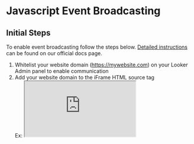 # Javascript Event Broadcasting 

## Initial Steps
To enable event broadcasting follow the steps below. [Detailed instructions](https://docs.looker.com/reference/embedding/embed-javascript-events) can be found on
our official docs page.
1. Whitelist your website domain (https://mywebsite.com) on your Looker Admin panel to enable communication
2. Add your website domain to the iFrame HTML source tag <br/>
  Ex: <iframe src="https://my.looker.com/embed/dashboards/1?<b>embed_domain=https://mywebsite.com</b>" />
3. Add an HTML ID tag to your iFrame. This ID will help target iFrames with embedded content from just Looker. 
  Ex: <iframe id="looker_iframe" src="<my_link>" />



## iFrame to Parent Page Communication

### Broadcast and log events

Add in the following Javascript to broadcast clicks and events from an iFrame to the console. Make sure to replace the element_id (looker_iframe) with your ID from step 3 above.

```
window.addEventListener("message", function(event) {
  if (event.source === document.getElementById("looker_iframe").contentWindow) {
    if (event.origin === "https://my.looker.com/") {
      console.log(JSON.parse(event.data));
    }
  }
});
```

<img src="https://github.com/llooker/powered_by_modules/blob/master/JS Events.gif" width="80%">





### Dynamically generate iFrame Height 

Setting fixed length iframe heights can lead to multiple scrollbars in the same window. Broadcast and update your iFrame height to allow for flexible length embedded content.

```
window.addEventListener('message', function (event) {
  var iframe = document.getElementById('looker_iframe');
  var data;

  if (event.source === iframe.contentWindow) {
    data = JSON.parse(event.data);
    console.log(data);

    if (data.type == 'page:properties:changed') {
      //Dynamically set the iFrame height everytime the page is updated
      iframe.style.height = data.height + 'px';
    } 
  }
});
```
<img src="https://github.com/llooker/powered_by_modules/blob/master/JS_iframe_height.png" width="60%">

### Return Query metadata 

Store user sessions or iframe History on the parent site for different queries run on an explore page.

```
window.addEventListener('message', function (event) {
  var iframe = document.getElementById('looker_iframe');
  var data;

  if (event.source === iframe.contentWindow) {
    data = JSON.parse(event.data);
    console.log(data);
    if (data.type == 'explore:state:changed') {
      var url = new URLSearchParams(data.explore.url);
      var qid = url.get('qid');
      var toggle = url.get('toggle');

      var queryParams = [];
      var queryString = '';

      if (qid) queryParams.push('qid=' + qid);
      if (toggle) queryParams.push('toggle=' + toggle);
      if (queryParams.length > 0) queryString = '?' + queryParams.join('&');

      history.replaceState({}, document.title, window.location.pathname + queryString);
    }
  }
});
```
<img src="https://github.com/llooker/powered_by_modules/blob/master/JS_Query.png" width="60%">


### Trigger dashboards to be visible on tile loads

```
  $(window).on("message", function (event) {
  if (event.originalEvent.source === $("#looker_iframe")[0].contentWindow) { // confirm message came from Looker
    data = JSON.parse(event.data);
    console.log(data);
      if(data.type == "dashboard:tile:complete"){
          // Check to see if dashboard tiles have finished loading and make the iframe visible 
          jQuery('#container').hide();
          $("#looker").css("visibility", "visible");
          $("#looker").fadeTo("1000", 1);

      };
  }
});
```

```
<div id="container">
  <img src="/Spinner.gif" >
</div>
<iframe 
  style="visibility:hidden;opacity: 0" 
  id = "looker" 
  src="https://demo.looker.com/embed/dashboards/1?&embed_domain=http://localhost:3000" 
  > </iframe>
```


## Parent to iFrame Communication

### Link Custom Filters to Looker iFrames
Pass in user specified custom filter values from the parent page into the iFrame through a client side JS push event (without refreshing the iFrame). 
First, create a custom HTML form. 
```
  <form id="filter_element" role="form">
    <div>
        <input type="checkbox" name="category[]" value="Tops">
        <input type="checkbox" name="category[]" value="Bottoms">
        <input type="checkbox" name="category[]" value="Formal">
        <input type="checkbox" name="category[]" value="Accessories">
    </div>
    <div>
        <input type="checkbox" name="gender[]" value="Male">
        <input type="checkbox" name="gender[]" value="Female">
    </div>
    <div>
    	<input name="start_range">
    	<input name="end_range">
    </div>
    <button type="submit">Submit</button>
    </form>
```
On a filter click or action, the following post event transmits filter information from the parent website into the Looker iFrame to re-update the iFrame with the latest information. 
```
$('.filter_element').click(function() {
	let Gender = `${checkboxList('gender')}`;
	let Category = `${checkboxList('category')}`;
	let startDate = new Date($('.start_range').val()).toISOString().slice(0,10);
	let endDate = new Date($('.end_range').val()).toISOString().slice(0,10);

  	iframe.contentWindow.postMessage(JSON.stringify({
		type:"dashboard:filters:update",
		filters:{
			Gender: Gender,
			Date: startDate + " to " + endDate,
			Category: Category
		}
	}),"https://my.looker.com");

	iframe.contentWindow.postMessage(JSON.stringify({
		type: "dashboard:run"
	}),"https://my.looker.com");

});
```
<img src="https://github.com/llooker/powered_by_modules/blob/master/JS_Post_filters.png" width="60%">


